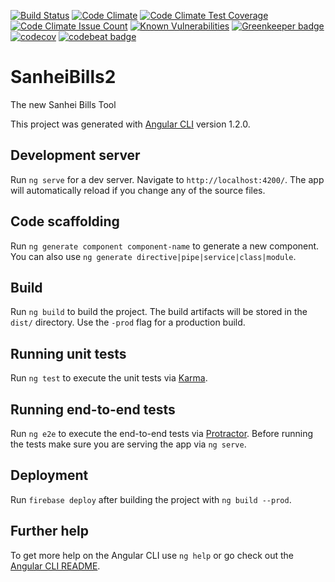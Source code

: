 [![Build Status](https://travis-ci.org/lukaselmer/sanhei-bills2.svg?branch=main)](https://travis-ci.org/lukaselmer/sanhei-bills2)
[![Code Climate](https://codeclimate.com/github/lukaselmer/sanhei-bills2/badges/gpa.svg)](https://codeclimate.com/github/lukaselmer/sanhei-bills2)
[![Code Climate Test Coverage](https://codeclimate.com/github/lukaselmer/sanhei-bills2/badges/coverage.svg)](https://codeclimate.com/github/lukaselmer/sanhei-bills2/coverage)
[![Code Climate Issue Count](https://codeclimate.com/github/lukaselmer/sanhei-bills2/badges/issue_count.svg)](https://codeclimate.com/github/lukaselmer/sanhei-bills2)
[![Known Vulnerabilities](https://snyk.io/test/github/lukaselmer/sanhei-bills2/badge.svg)](https://snyk.io/test/github/lukaselmer/sanhei-bills2)
[![Greenkeeper badge](https://badges.greenkeeper.io/lukaselmer/sanhei-bills2.svg)](https://greenkeeper.io/)
[![codecov](https://codecov.io/gh/lukaselmer/sanhei-bills2/branch/main/graph/badge.svg)](https://codecov.io/gh/lukaselmer/sanhei-bills2)
[![codebeat badge](https://codebeat.co/badges/7684be16-7c66-4f2d-b366-4410018d7326)](https://codebeat.co/projects/github-com-lukaselmer-sanhei-bills2-master)

# SanheiBills2

The new Sanhei Bills Tool

This project was generated with [Angular CLI](https://github.com/angular/angular-cli) version 1.2.0.

## Development server

Run `ng serve` for a dev server. Navigate to `http://localhost:4200/`. The app will automatically reload
if you change any of the source files.

## Code scaffolding

Run `ng generate component component-name` to generate a new component. You can also use
`ng generate directive|pipe|service|class|module`.

## Build

Run `ng build` to build the project. The build artifacts will be stored in the `dist/` directory. Use the
`-prod` flag for a production build.

## Running unit tests

Run `ng test` to execute the unit tests via [Karma](https://karma-runner.github.io).

## Running end-to-end tests

Run `ng e2e` to execute the end-to-end tests via [Protractor](http://www.protractortest.org/). Before
running the tests make sure you are serving the app via `ng serve`.

## Deployment

Run `firebase deploy` after building the project with `ng build --prod`.

## Further help

To get more help on the Angular CLI use `ng help` or go check out the
[Angular CLI README](https://github.com/angular/angular-cli/blob/master/README.md).
